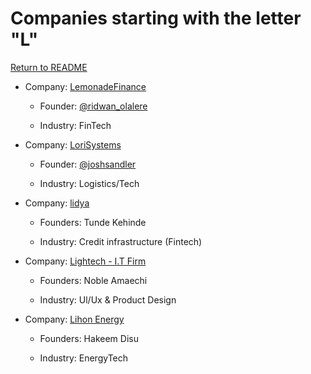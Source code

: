 # Companies starting with the letter "L"

[Return to README](../README.md)

- Company: [LemonadeFinance](https://www.lemonade.finance/)

  - Founder: [@ridwan_olalere](https://twitter.com/ridwan_olalere)

  - Industry: FinTech
  
- Company: [LoriSystems](https://www.lorisystems.com)

  - Founder: [@joshsandler](https://twitter.com/joshsandler)

  - Industry: Logistics/Tech
 
- Company: [lidya](https://www.lidya.info/)

  - Founders: Tunde Kehinde

  - Industry: Credit infrastructure (Fintech)

- Company: [Lightech - I.T Firm](https://www.lightech.com.ng/)

  - Founders: Noble Amaechi

  - Industry: Ul/Ux & Product Design

- Company: [Lihon Energy](https://lihonenergy.com)

  - Founders: Hakeem Disu

  - Industry: EnergyTech
